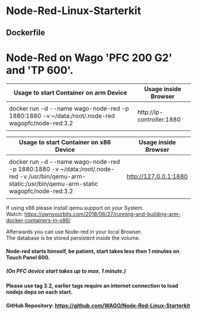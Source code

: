 # Node-Red-Linux-Starterkit

## Dockerfile
# Node-Red on Wago 'PFC 200 G2' and 'TP 600'.
 
Usage to start Container on arm Device  | Usage inside Browser
  ------------- | -------------
  |||
    docker run -d --name wago-node-red -p 1880:1880 -v ~/data:/root/.node-red wagopfc/node-red:3.2 | http://ip-controller:1880
|||

Usage to start Container on x86 Device  | Usage inside Browser
  ------------- | -------------
  |||
    docker run -d --name wago-node-red -p 1880:1880 -v ~/data:/root/.node-red -v /usr/bin/qemu-arm-static:/usr/bin/qemu-arm-static wagopfc/node-red:3.2  | http://127.0.0.1:1880
|||
   
If using x86 please install qemu support on your System.   
Watch: https://ownyourbits.com/2018/06/27/running-and-building-arm-docker-containers-in-x86/ 

   
Afterwards you can use Node-red in your local Browser.  
The database is be stored persistent inside the volume.
<h4>Node-red starts himself, be patient, start takes less then 1 minutes on Touch Panel 600. <h4>
<h5>(On PFC device start takes up to max. 1 minute.)  <h5/>
  
<h4>Please use tag 3.2, earlier tags require an internet connection  to load nodejs deps on each start.<h4/>

GitHub Repository:
https://github.com/WAGO/Node-Red-Linux-Starterkit
